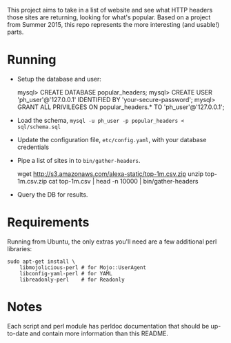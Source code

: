 This project aims to take in a list of website and see what HTTP headers those
sites are returning, looking for what's popular.  Based on a project from
Summer 2015, this repo represents the more interesting (and usable!) parts.

# Running

* Setup the database and user:

    mysql> CREATE DATABASE popular_headers;
    mysql> CREATE USER 'ph_user'@'127.0.0.1' IDENTIFIED BY 'your-secure-password';
    mysql> GRANT ALL PRIVILEGES ON popular_headers.* TO 'ph_user'@'127.0.0.1';

* Load the schema, `mysql -u ph_user -p popular_headers < sql/schema.sql`
* Update the configuration file, `etc/config.yaml`, with your database credentials
* Pipe a list of sites in to `bin/gather-headers`.

    wget http://s3.amazonaws.com/alexa-static/top-1m.csv.zip
    unzip top-1m.csv.zip
    cat top-1m.csv | head -n 10000 | bin/gather-headers

* Query the DB for results.

# Requirements

Running from Ubuntu, the only extras you'll need are a few additional perl libraries:

    sudo apt-get install \
        libmojolicious-perl # for Mojo::UserAgent
        libconfig-yaml-perl # for YAML
        libreadonly-perl    # for Readonly

# Notes

Each script and perl module has perldoc documentation that should be up-to-date
and contain more information than this README.
